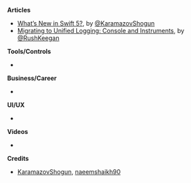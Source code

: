 
**Articles**

* [What’s New in Swift 5?](https://www.raywenderlich.com/55728-what-s-new-in-swift-5), by [@KaramazovShogun](https://twitter.com/KaramazovShogun)
* [Migrating to Unified Logging: Console and Instruments](https://www.raywenderlich.com/605079-migrating-to-unified-logging-console-and-instruments), by [@RushKeegan](https://twitter.com/RushKeegan)

**Tools/Controls**

* 

**Business/Career**

* 

**UI/UX**

* 

**Videos**

* 

**Credits**

* [KaramazovShogun](https://github.com/KaramazovShogun), [naeemshaikh90](https://github.com/naeemshaikh90)
